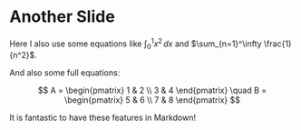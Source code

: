 # Another Slide

Here I also use some equations like $\int_0^1 x^2 \, dx$ and $\sum_{n=1}^\infty \frac{1}{n^2}$.

And also some full equations:

$$
A = \begin{pmatrix}
1 & 2 \\
3 & 4
\end{pmatrix}
\quad
B = \begin{pmatrix}
5 & 6 \\
7 & 8
\end{pmatrix}
$$

It is fantastic to have these features in Markdown!